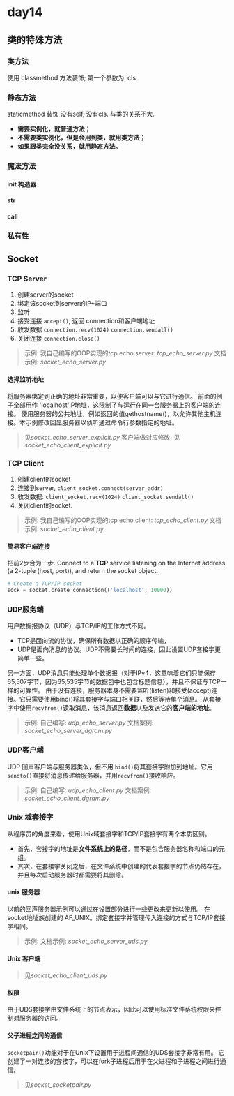 # day14

## 类的特殊方法

### 类方法

使用 classmethod 方法装饰;
第一个参数为: cls

### 静态方法

staticmethod 装饰
没有self, 没有cls. 与类的关系不大.

- **需要实例化，就普通方法；**
- **不需要类实例化，但是会用到类，就用类方法；**
- **如果跟类完全没关系，就用静态方法。**

### 魔法方法

#### __init__ 构造器

#### __str__ 

#### __call__

### 私有性

## Socket

### TCP Server

1. 创建server的socket
2. 绑定该socket到server的IP+端口
3. 监听
4. 接受连接 `accept()`, 返回 connection和客户端地址
5. 收发数据 `connection.recv(1024)`  `connection.sendall()`
6. 关闭连接 `connection.close()`

> 示例:
> 我自己编写的OOP实现的tcp echo server: *tcp_echo_server.py*
> 文档示例: *socket_echo_server.py*

#### 选择监听地址

将服务器绑定到正确的地址非常重要，以便客户端可以与它进行通信。
前面的例子全部用作 'localhost'IP地址，这限制了与运行在同一台服务器上的客户端的连接。
使用服务器的公共地址，例如返回的值gethostname()，以允许其他主机连接。本示例修改回显服务器以侦听通过命令行参数指定的地址。

> 见*socket_echo_server_explicit.py*
> 客户端做对应修改, 见*socket_echo_client_explicit.py*

### TCP Client

1. 创建client的socket
2. 连接到server, `client_socket.connect(server_addr)`
3. 收发数据: `client_socket.recv(1024)` `client_socket.sendall()`
4. 关闭client的socket.

> 示例:
> 我自己编写的OOP实现的tcp echo client: *tcp_echo_client.py*
> 文档示例: *socket_echo_client.py*

#### 简易客户端连接

把前2步合为一步.
Connect to a **TCP** service listening on the Internet address (a 2-tuple (host, port)),
and return the socket object.
```python
# Create a TCP/IP socket
sock = socket.create_connection(('localhost', 10000))
```

### UDP服务端

用户数据报协议（UDP）与TCP/IP的工作方式不同。

- TCP是面向流的协议，确保所有数据以正确的顺序传输，
- UDP是面向消息的协议。UDP不需要长时间的连接，因此设置UDP套接字更简单一些。

另一方面，UDP消息只能处理单个数据报（对于IPv4，这意味着它们只能保存65,507字节，因为65,535字节的数据包中也包含标题信息），并且不保证与TCP一样的可靠性。
由于没有连接，服务器本身不需要监听(listen)和接受(accept)连接。它只需要使用bind()将其套接字与端口相关联，然后等待单个消息。
从套接字中使用`recvfrom()`读取消息，该消息返回**数据**以及发送它的**客户端的地址**。

> 示例:
> 自己编写: *udp_echo_server.py*
> 文档案例: *socket_echo_server_dgram.py*

### UDP客户端

UDP 回声客户端与服务器类似，但不用 `bind()`将其套接字附加到地址。它用 `sendto()`直接将消息传递给服务器，并用`recvfrom()`接收响应。

> 示例:
> 自己编写: *udp_echo_client.py*
> 文档案例: *socket_echo_client_dgram.py*

### Unix 域套接字

从程序员的角度来看，使用Unix域套接字和TCP/IP套接字有两个本质区别。

- 首先，套接字的地址是**文件系统上的路径**，而不是包含服务器名称和端口的元组。
- 其次，在套接字关闭之后，在文件系统中创建的代表套接字的节点仍然存在，并且每次启动服务器时都需要将其删除。

#### unix 服务器
以前的回声服务器示例可以通过在设置部分进行一些更改来更新以使用。
在socket地址族创建的 AF_UNIX。绑定套接字并管理传入连接的方式与TCP/IP套接字相同。

> 示例:
> 文档示例: *socket_echo_server_uds.py*

#### Unix 客户端

> 见*socket_echo_client_uds.py*

#### 权限

由于UDS套接字由文件系统上的节点表示，因此可以使用标准文件系统权限来控制对服务器的访问。

#### 父子进程之间的通信

`socketpair()`功能对于在Unix下设置用于进程间通信的UDS套接字非常有用。
它创建了一对连接的套接字，可以在fork子进程后用于在父进程和子进程之间进行通信。

> 见*socket_socketpair.py*
